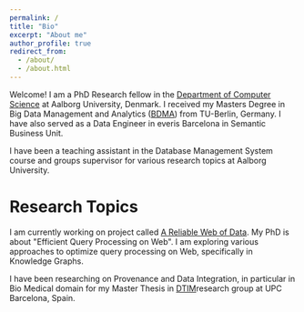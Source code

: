 ```yaml
---
permalink: /
title: "Bio"
excerpt: "About me"
author_profile: true
redirect_from: 
  - /about/
  - /about.html
---
```


Welcome! I am a PhD Research fellow in the [Department of Computer Science](https://www.cs.aau.dk/) at Aalborg University, Denmark.
I received my Masters Degree in Big Data Management and Analytics ([BDMA](https://bdma.ulb.ac.be/bdma/)) from TU-Berlin, Germany. 
I have also served as a Data Engineer in everis Barcelona in Semantic Business Unit.

I have been a teaching assistant in the Database Management System course and groups supervisor for various research topics at Aalborg University.



Research Topics
======

I am currently working on project called [A Reliable Web of Data](https://relweb.cs.aau.dk/). My PhD is about "Efficient Query Processing on Web". I am exploring various approaches to optimize query processing on Web, specifically in Knowledge Graphs.


I have been researching on Provenance and Data Integration, in particular in Bio Medical domain for my Master Thesis in [DTIM](https://www.essi.upc.edu/dtim/)research group at UPC Barcelona, Spain. 


<!-- Service, Experience, and Collaborations:
======


Links: -->



